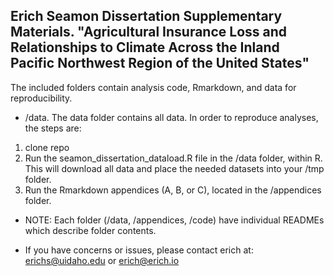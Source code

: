 ## Erich Seamon Dissertation Supplementary Materials. "Agricultural Insurance Loss and Relationships to Climate Across the Inland Pacific Northwest Region of the United States" ##

The included folders contain analysis code, Rmarkdown, and data for reproducibility.

- /data.  The data folder contains all data.  In order to reproduce analyses, the steps are:

1. clone repo
2. Run the seamon_dissertation_dataload.R file in the /data folder, within R.  This will download all data and place the needed datasets into your /tmp folder.
3. Run the Rmarkdown appendices (A, B, or C), located in the /appendices folder.  

- NOTE:  Each folder (/data, /appendices, /code) have individual READMEs which describe folder contents.

- If you have concerns or issues, please contact erich at: erichs@uidaho.edu or erich@erich.io
